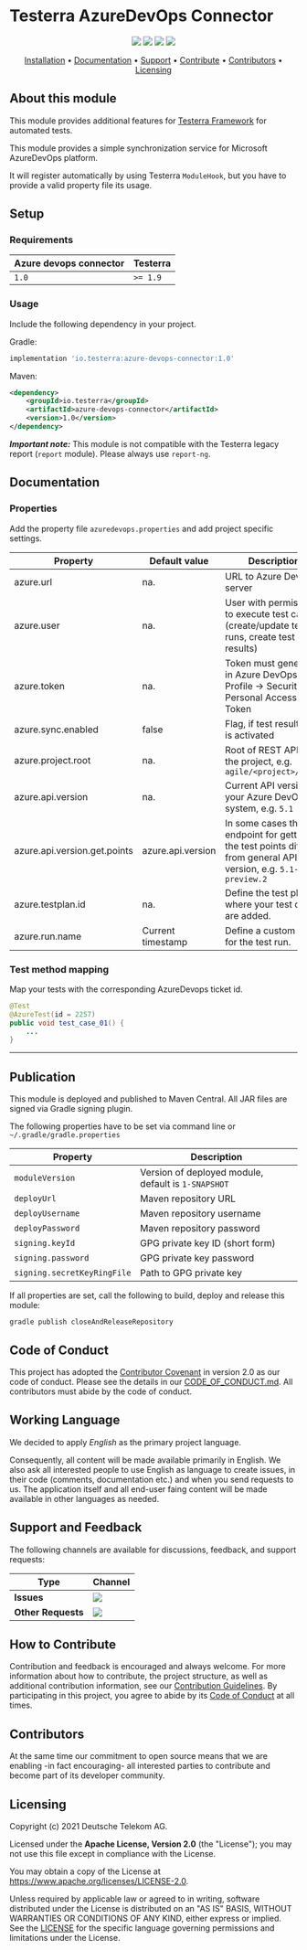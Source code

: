 # Testerra AzureDevOps Connector

<p align="center">
    <a href="https://mvnrepository.com/artifact/io.testerra/azure-devops-connector" title="MavenCentral"><img src="https://img.shields.io/maven-central/v/io.testerra/azure-devops-connector?label=Maven%20Central"></a>
    <a href="/../../commits/" title="Last Commit"><img src="https://img.shields.io/github/last-commit/telekom/testerra-azure-devops-connector?style=flat"></a>
    <a href="/../../issues" title="Open Issues"><img src="https://img.shields.io/github/issues/telekom/testerra-azure-devops-connector?style=flat"></a>
    <a href="./LICENSE" title="License"><img src="https://img.shields.io/badge/License-Apache%202.0-green.svg?style=flat"></a>
</p>

<p align="center">
  <a href="#installation">Installation</a> •
  <a href="#documentation">Documentation</a> •
  <a href="#support-and-feedback">Support</a> •
  <a href="#how-to-contribute">Contribute</a> •
  <a href="#contributors">Contributors</a> •
  <a href="#licensing">Licensing</a>
</p>

## About this module

This module provides additional features for [Testerra Framework](https://github.com/telekom/testerra) for automated tests.

This module provides a simple synchronization service for Microsoft AzureDevOps platform.

It will register automatically by using Testerra `ModuleHook`, but you have to provide a valid property file its usage.

## Setup

### Requirements


| Azure devops connector   | Testerra      |
| -------------------- | --------------|
| `1.0`          | `>= 1.9`  |

### Usage

Include the following dependency in your project.

Gradle:
````groovy
implementation 'io.testerra:azure-devops-connector:1.0'
````

Maven:
````xml
<dependency>
    <groupId>io.testerra</groupId>
    <artifactId>azure-devops-connector</artifactId>
    <version>1.0</version>
</dependency>
````

***Important note:*** This module is not compatible with the Testerra legacy report (`report` module). Please always use `report-ng`.

## Documentation

### Properties

Add the property file ``azuredevops.properties`` and add project specific settings.

| Property | Default value | Description |
|----------| --------------| ------------|
| azure.url | na. | URL to Azure DevOps server |
| azure.user | na. | User with permissions to execute test cases (create/update test runs, create test results) |
| azure.token | na. | Token must generated in Azure DevOps in Profile -> Security -> Personal Access Token |
| azure.sync.enabled | false | Flag, if test result sync is activated |
| azure.project.root | na. | Root of REST API of the project, e.g. `agile/<project>/_apis` |
| azure.api.version | na. | Current API version of your Azure DevOps system, e.g. `5.1` |
| azure.api.version.get.points | azure.api.version | In some cases the endpoint for getting the test points differs from general API version, e.g. `5.1-preview.2` |
| azure.testplan.id | na. | Define the test plan where your test cases are added. |
| azure.run.name | Current timestamp | Define a custom name for the test run. |

### Test method mapping

Map your tests with the corresponding AzureDevops ticket id.

````java
@Test
@AzureTest(id = 2257)
public void test_case_01() {
    ...
}
````

---

## Publication

This module is deployed and published to Maven Central. All JAR files are signed via Gradle signing plugin.

The following properties have to be set via command line or ``~/.gradle/gradle.properties``

| Property                      | Description                                         |
| ----------------------------- | --------------------------------------------------- |
| `moduleVersion`               | Version of deployed module, default is `1-SNAPSHOT` |
| `deployUrl`                   | Maven repository URL                                |
| `deployUsername`              | Maven repository username                           |
| `deployPassword`              | Maven repository password                           |
| `signing.keyId`               | GPG private key ID (short form)                     |
| `signing.password`            | GPG private key password                            |
| `signing.secretKeyRingFile`   | Path to GPG private key                             |

If all properties are set, call the following to build, deploy and release this module:
````shell
gradle publish closeAndReleaseRepository
````

## Code of Conduct

This project has adopted the [Contributor Covenant](https://www.contributor-covenant.org/) in version 2.0 as our code of conduct. Please see the details in our [CODE_OF_CONDUCT.md](CODE_OF_CONDUCT.md). All contributors must abide by the code of conduct.

## Working Language

We decided to apply _English_ as the primary project language.  

Consequently, all content will be made available primarily in English. We also ask all interested people to use English as language to create issues, in their code (comments, documentation etc.) and when you send requests to us. The application itself and all end-user faing content will be made available in other languages as needed.


## Support and Feedback

The following channels are available for discussions, feedback, and support requests:

| Type                     | Channel                                                |
| ------------------------ | ------------------------------------------------------ |
| **Issues**   | <a href="/../../issues/new/choose" title="Issues"><img src="https://img.shields.io/github/issues/telekom/testerra-azure-devops-connector?style=flat"></a> |
| **Other Requests**    | <a href="mailto:testerra@t-systems-mms.com" title="Email us"><img src="https://img.shields.io/badge/email-CWA%20team-green?logo=mail.ru&style=flat-square&logoColor=white"></a>   |

## How to Contribute

Contribution and feedback is encouraged and always welcome. For more information about how to contribute, the project structure, as well as additional contribution information, see our [Contribution Guidelines](./CONTRIBUTING.md). By participating in this project, you agree to abide by its [Code of Conduct](./CODE_OF_CONDUCT.md) at all times.

## Contributors

At the same time our commitment to open source means that we are enabling -in fact encouraging- all interested parties to contribute and become part of its developer community.

## Licensing

Copyright (c) 2021 Deutsche Telekom AG.

Licensed under the **Apache License, Version 2.0** (the "License"); you may not use this file except in compliance with the License.

You may obtain a copy of the License at https://www.apache.org/licenses/LICENSE-2.0.

Unless required by applicable law or agreed to in writing, software distributed under the License is distributed on an "AS IS" BASIS, WITHOUT WARRANTIES OR CONDITIONS OF ANY KIND, either express or implied. See the [LICENSE](./LICENSE) for the specific language governing permissions and limitations under the License.
